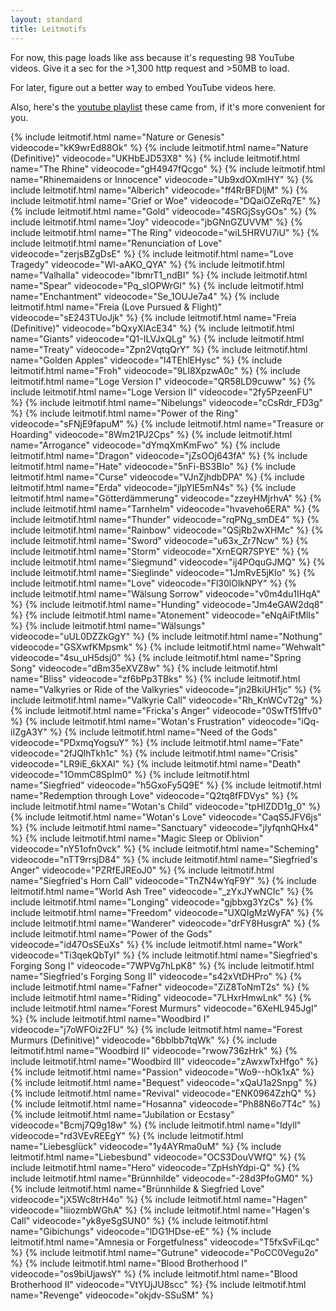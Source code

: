 ```yaml
---
layout: standard
title: Leitmotifs
---
```


For now, this page loads like ass because it's requesting 98 YouTube videos. Give it a sec for the >1,300 http request and >50MB to load.

For later, figure out a better way to embed YouTube videos here.

Also, here's the [youtube playlist](https://www.youtube.com/watch?v=kK9wrEd88Ok&list=PL66781E476D3C88A1) these came from, if it's more convenient for you.

{% include leitmotif.html name="Nature or Genesis" videocode="kK9wrEd88Ok" %}
{% include leitmotif.html name="Nature (Definitive)" videocode="UKHbEJD53X8" %}
{% include leitmotif.html name="The Rhine" videocode="gH4947fQcgo" %}
{% include leitmotif.html name="Rhinemaidens or Innocence" videocode="Ub9xdOXmIHY" %}
{% include leitmotif.html name="Alberich" videocode="ff4RrBFDljM" %}
{% include leitmotif.html name="Grief or Woe" videocode="DQaiOZeRq7E" %}
{% include leitmotif.html name="Gold" videocode="4SRGjSsyGOs" %}
{% include leitmotif.html name="Joy" videocode="jbGNnGZUVVM" %}
{% include leitmotif.html name="The Ring" videocode="wiL5HRVU7iU" %}
{% include leitmotif.html name="Renunciation of Love" videocode="zerjsBZgDsE" %}
{% include leitmotif.html name="Love Tragedy" videocode="Wl-aAKO_QYA" %}
{% include leitmotif.html name="Valhalla" videocode="IbmrT1_ndBI" %}
{% include leitmotif.html name="Spear" videocode="Pq_slOPWrGI" %}
{% include leitmotif.html name="Enchantment" videocode="Se_1OUJe7a4" %}
{% include leitmotif.html name="Freia (Love Pursued & Flight)" videocode="sE243TUoJjk" %}
{% include leitmotif.html name="Freia (Definitive)" videocode="bQxyXlAcE34" %}
{% include leitmotif.html name="Giants" videocode="Q1-ILVJxQLg" %}
{% include leitmotif.html name="Treaty" videocode="Zpn2VqtqQrY" %}
{% include leitmotif.html name="Golden Apples" videocode="l4TEhlEHysc" %}
{% include leitmotif.html name="Froh" videocode="9LI8XpzwA0c" %}
{% include leitmotif.html name="Loge Version I" videocode="QR58LD9cuww" %}
{% include leitmotif.html name="Loge Version II" videocode="2fy5PzeenFU" %}
{% include leitmotif.html name="Nibelungs" videocode="cCsRdr_FD3g" %}
{% include leitmotif.html name="Power of the Ring" videocode="sFNjE9fapuM" %}
{% include leitmotif.html name="Treasure or Hoarding" videocode="8Wm21PJ2Cps" %}
{% include leitmotif.html name="Arrogance" videocode="dYmqXmKmFwo" %}
{% include leitmotif.html name="Dragon" videocode="jZsOOj643fA" %}
{% include leitmotif.html name="Hate" videocode="5nFi-BS3BIo" %}
{% include leitmotif.html name="Curse" videocode="VJnZjhdbDPA" %}
{% include leitmotif.html name="Erda" videocode="jlpYIE5mN4s" %}
{% include leitmotif.html name="Götterdämmerung" videocode="zzeyHMjrhvA" %}
{% include leitmotif.html name="Tarnhelm" videocode="hvaveho6ERA" %}
{% include leitmotif.html name="Thunder" videocode="rqPNg_smDE4" %}
{% include leitmotif.html name="Rainbow" videocode="QSjRb2wXHMc" %}
{% include leitmotif.html name="Sword" videocode="u63x_Zr7Ncw" %}
{% include leitmotif.html name="Storm" videocode="XrnEQR7SPYE" %}
{% include leitmotif.html name="Siegmund" videocode="ij4POquGJMQ" %}
{% include leitmotif.html name="Sieglinde" videocode="1JmRvE5jKlo" %}
{% include leitmotif.html name="Love" videocode="Fl30lOlkNPY" %}
{% include leitmotif.html name="Wälsung Sorrow" videocode="v0m4du1IHqA" %}
{% include leitmotif.html name="Hunding" videocode="Jm4eGAW2dq8" %}
{% include leitmotif.html name="Atonement" videocode="eNqAiFtMlIs" %}
{% include leitmotif.html name="Wälsungs" videocode="uUL0DZZkGgY" %}
{% include leitmotif.html name="Nothung" videocode="GSXwfKMpsmk" %}
{% include leitmotif.html name="Wehwalt" videocode="4su_uH5dsj0" %}
{% include leitmotif.html name="Spring Song" videocode="dBm35eXVZ8w" %}
{% include leitmotif.html name="Bliss" videocode="zf6bPp3TBks" %}
{% include leitmotif.html name="Valkyries or Ride of the Valkyries" videocode="jn2BkiUH1jc" %}
{% include leitmotif.html name="Valkyrie Call" videocode="Rh_KnWCvT2g" %}
{% include leitmotif.html name="Fricka's Anger" videocode="0SwTf51ffv0" %}
{% include leitmotif.html name="Wotan's Frustration" videocode="iQq-iIZgA3Y" %}
{% include leitmotif.html name="Need of the Gods" videocode="PDxmqYogsuY" %}
{% include leitmotif.html name="Fate" videocode="2fJQlhTkh1c" %}
{% include leitmotif.html name="Crisis" videocode="LR9iE_6kXAI" %}
{% include leitmotif.html name="Death" videocode="1OmmC8SpIm0" %}
{% include leitmotif.html name="Siegfried" videocode="h5GxoFy5Q9E" %}
{% include leitmotif.html name="Redemption through Love" videocode="Q2tq8fFDVys" %}
{% include leitmotif.html name="Wotan's Child" videocode="tpHIZDD1g_0" %}
{% include leitmotif.html name="Wotan's Love" videocode="CaqS5JFV6js" %}
{% include leitmotif.html name="Sanctuary" videocode="jlyfqnhQHx4" %}
{% include leitmotif.html name="Magic Sleep or Oblivion" videocode="nY51ofn0vck" %}
{% include leitmotif.html name="Scheming" videocode="nTT9rrsjD84" %}
{% include leitmotif.html name="Siegfried's Anger" videocode="PZRfEJREoJ0" %}
{% include leitmotif.html name="Siegfried's Horn Call" videocode="TnZN4wYqF9Y" %}
{% include leitmotif.html name="World Ash Tree" videocode="_zYxJYwNCIc" %}
{% include leitmotif.html name="Longing" videocode="gjbbxg3YzCs" %}
{% include leitmotif.html name="Freedom" videocode="UXQIgMzWyFA" %}
{% include leitmotif.html name="Wanderer" videocode="drFY8HusgrA" %}
{% include leitmotif.html name="Power of the Gods" videocode="id47OsSEuXs" %}
{% include leitmotif.html name="Work" videocode="Ti3qekQbTyI" %}
{% include leitmotif.html name="Siegfried's Forging Song I" videocode="7WPVg7hLpK8" %}
{% include leitmotif.html name="Siegfried's Forging Song II" videocode="s42xVtDHPro" %}
{% include leitmotif.html name="Fafner" videocode="ZiZ8ToNmT2s" %}
{% include leitmotif.html name="Riding" videocode="7LHxrHmwLnk" %}
{% include leitmotif.html name="Forest Murmurs" videocode="6XeHL945JgI" %}
{% include leitmotif.html name="Woodbird I" videocode="j7oWFOiz2FU" %}
{% include leitmotif.html name="Forest Murmurs (Definitive)" videocode="6bblbb7tqWk" %}
{% include leitmotif.html name="Woodbird II" videocode="rwow736zHrk" %}
{% include leitmotif.html name="Woodbird III" videocode="zAwxwTxHfgo" %}
{% include leitmotif.html name="Passion" videocode="Wo9--hOk1xA" %}
{% include leitmotif.html name="Bequest" videocode="xQaU1a2Snpg" %}
{% include leitmotif.html name="Revival" videocode="ENK0964ZzhQ" %}
{% include leitmotif.html name="Hosanna" videocode="Ph88N6o7T4c" %}
{% include leitmotif.html name="Jubilation or Ecstasy" videocode="Bcmj7Q9g18w" %}
{% include leitmotif.html name="Idyll" videocode="rd3VEvREEgY" %}
{% include leitmotif.html name="Liebesglück" videocode="1y4AYRma0uM" %}
{% include leitmotif.html name="Liebesbund" videocode="OCS3DouVWfQ" %}
{% include leitmotif.html name="Hero" videocode="ZpHshYdpi-Q" %}
{% include leitmotif.html name="Brünnhilde" videocode="-28d3PfoGM0" %}
{% include leitmotif.html name="Brünnhilde & Siegfried Love" videocode="jX5Wc8trH4o" %}
{% include leitmotif.html name="Hagen" videocode="liiozmbWGhA" %}
{% include leitmotif.html name="Hagen's Call" videocode="yk8yeSgSUN0" %}
{% include leitmotif.html name="Gibichungs" videocode="lDG1HDse-eE" %}
{% include leitmotif.html name="Amnesia or Forgetfulness" videocode="T5fxSvFiLqc" %}
{% include leitmotif.html name="Gutrune" videocode="PoCC0Vegu2o" %}
{% include leitmotif.html name="Blood Brotherhood I" videocode="os9biUjawsY" %}
{% include leitmotif.html name="Blood Brotherhood II" videocode="VtYUjJU8scc" %}
{% include leitmotif.html name="Revenge" videocode="okjdv-SSuSM" %}